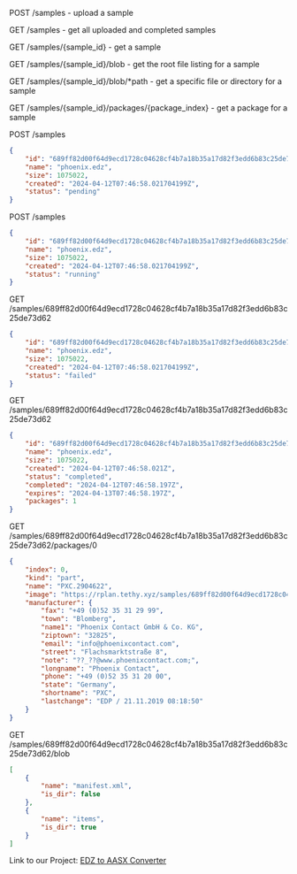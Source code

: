POST /samples - upload a sample

GET  /samples - get all uploaded and completed samples

GET  /samples/{sample_id} - get a sample

GET  /samples/{sample_id}/blob - get the root file listing for a sample

GET  /samples/{sample_id}/blob/*path - get a specific file or directory for a sample

GET  /samples/{sample_id}/packages/{package_index} - get a package for a sample

POST /samples

```json
{
    "id": "689ff82d00f64d9ecd1728c04628cf4b7a18b35a17d82f3edd6b83c25de73d62",
    "name": "phoenix.edz",
    "size": 1075022,
    "created": "2024-04-12T07:46:58.021704199Z",
    "status": "pending"
}
```

POST /samples

```json
{
    "id": "689ff82d00f64d9ecd1728c04628cf4b7a18b35a17d82f3edd6b83c25de73d62",
    "name": "phoenix.edz",
    "size": 1075022,
    "created": "2024-04-12T07:46:58.021704199Z",
    "status": "running"
}
```

GET  /samples/689ff82d00f64d9ecd1728c04628cf4b7a18b35a17d82f3edd6b83c25de73d62

```json
{
    "id": "689ff82d00f64d9ecd1728c04628cf4b7a18b35a17d82f3edd6b83c25de73d62",
    "name": "phoenix.edz",
    "size": 1075022,
    "created": "2024-04-12T07:46:58.021704199Z",
    "status": "failed"
}
```

GET  /samples/689ff82d00f64d9ecd1728c04628cf4b7a18b35a17d82f3edd6b83c25de73d62

```json
{
    "id": "689ff82d00f64d9ecd1728c04628cf4b7a18b35a17d82f3edd6b83c25de73d62",
    "name": "phoenix.edz",
    "size": 1075022,
    "created": "2024-04-12T07:46:58.021Z",
    "status": "completed",
    "completed": "2024-04-12T07:46:58.197Z",
    "expires": "2024-04-13T07:46:58.197Z",
    "packages": 1
}
```

GET  /samples/689ff82d00f64d9ecd1728c04628cf4b7a18b35a17d82f3edd6b83c25de73d62/packages/0

```json
{
    "index": 0,
    "kind": "part",
    "name": "PXC.2904622",
    "image": "https://rplan.tethy.xyz/samples/689ff82d00f64d9ecd1728c04628cf4b7a18b35a17d82f3edd6b83c25de73d62/blob/items/picture/PXC/77219_4000_int_04.jpg",
    "manufacturer": {
        "fax": "+49 (0)52 35 31 29 99",
        "town": "Blomberg",
        "name1": "Phoenix Contact GmbH & Co. KG",
        "ziptown": "32825",
        "email": "info@phoenixcontact.com",
        "street": "Flachsmarktstraße 8",
        "note": "??_??@www.phoenixcontact.com;",
        "longname": "Phoenix Contact",
        "phone": "+49 (0)52 35 31 20 00",
        "state": "Germany",
        "shortname": "PXC",
        "lastchange": "EDP / 21.11.2019 08:18:50"
    }
}
```

GET  /samples/689ff82d00f64d9ecd1728c04628cf4b7a18b35a17d82f3edd6b83c25de73d62/blob

```json
[
    {
        "name": "manifest.xml",
        "is_dir": false
    },
    {
        "name": "items",
        "is_dir": true
    }
]
```

Link to our Project: [EDZ to AASX Converter](https://rplan.tethy.xyz/upload)
